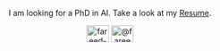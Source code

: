 <!-- ![logo](https://github.com/FareedKhan-dev/FareedKhan-dev/blob/main/tj_ai.png) -->
<!-- <h1 align="center">Meet Fareed Hassan Khan</h1>-->
<p align="center">
  I am looking for a PhD in AI. Take a look at my <a href="https://drive.google.com/file/d/1XoUQD7kVetdQRq77p8A1KXq5NOh3oYqI/view">Resume</a>.
</p>


<p align="center">
<a href="https://linkedin.com/in/fareed-khan-dev" target="blank"><img align="center" src="https://raw.githubusercontent.com/rahuldkjain/github-profile-readme-generator/master/src/images/icons/Social/linked-in-alt.svg" alt="fareed-khan-dev" height="30" width="40" /></a>
<a href="https://medium.com/@fareedkhandev" target="blank"><img align="center" src="https://raw.githubusercontent.com/rahuldkjain/github-profile-readme-generator/master/src/images/icons/Social/medium.svg" alt="@fareedkhandev" height="30" width="40" /></a>
</p>
